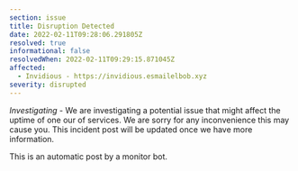 ```yaml
---
section: issue
title: Disruption Detected
date: 2022-02-11T09:28:06.291805Z
resolved: true
informational: false
resolvedWhen: 2022-02-11T09:29:15.871045Z
affected:
  - Invidious - https://invidious.esmailelbob.xyz
severity: disrupted
---
```

*Investigating* - We are investigating a potential issue that might affect the uptime of one our of services. We are sorry for any inconvenience this may cause you. This incident post will be updated once we have more information.

This is an automatic post by a monitor bot.
        